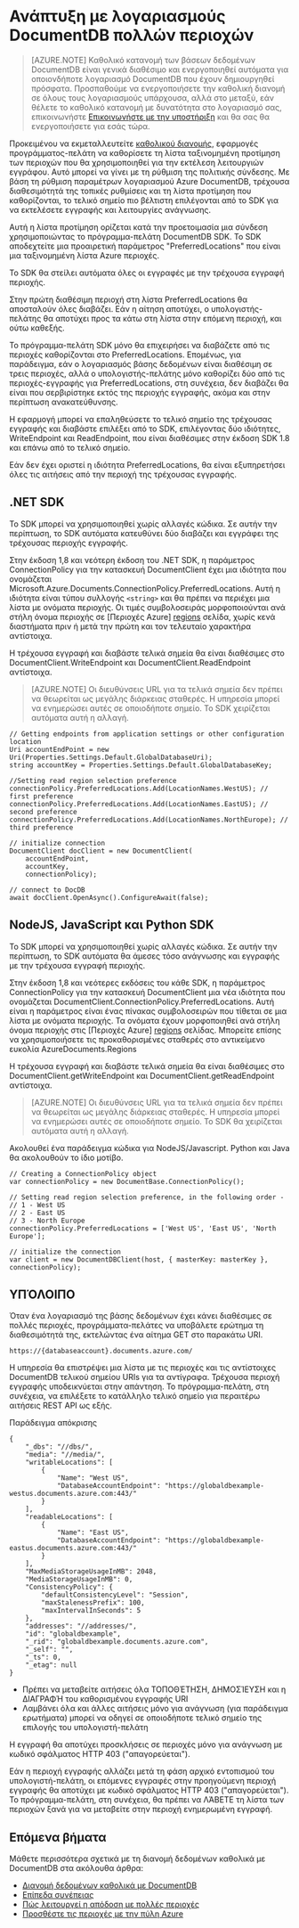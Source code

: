 <properties
   pageTitle="Ανάπτυξη με πολλές περιοχές στο DocumentDB | Microsoft Azure"
   description="Μάθετε πώς μπορείτε να αποκτήσετε πρόσβαση δεδομένων σε πολλές περιοχές από DocumentDB Azure, μια πλήρως διαχειριζόμενη υπηρεσία NoSQL βάσεων δεδομένων."
   services="documentdb"
   documentationCenter=""
   authors="kiratp"
   manager="jhubbard"
   editor=""/>

<tags
   ms.service="documentdb"
   ms.devlang="multiple"
   ms.topic="article"
   ms.tgt_pltfrm="na"
   ms.workload="na"
   ms.date="10/25/2016"
   ms.author="kipandya"/>
   
# <a name="developing-with-multi-region-documentdb-accounts"></a>Ανάπτυξη με λογαριασμούς DocumentDB πολλών περιοχών

> [AZURE.NOTE] Καθολικό κατανομή των βάσεων δεδομένων DocumentDB είναι γενικά διαθέσιμο και ενεργοποιηθεί αυτόματα για οποιονδήποτε λογαριασμό DocumentDB που έχουν δημιουργηθεί πρόσφατα. Προσπαθούμε να ενεργοποιήσετε την καθολική διανομή σε όλους τους λογαριασμούς υπάρχουσα, αλλά στο μεταξύ, εάν θέλετε το καθολικό κατανομή με δυνατότητα στο λογαριασμό σας, επικοινωνήστε [Επικοινωνήστε με την υποστήριξη](https://portal.azure.com/?#blade/Microsoft_Azure_Support/HelpAndSupportBlade) και θα σας θα ενεργοποιήσετε για εσάς τώρα.

Προκειμένου να εκμεταλλευτείτε [καθολικού διανομής](documentdb-distribute-data-globally.md), εφαρμογές προγράμματος-πελάτη να καθορίσετε τη λίστα ταξινομημένη προτίμηση των περιοχών που θα χρησιμοποιηθεί για την εκτέλεση λειτουργιών εγγράφου. Αυτό μπορεί να γίνει με τη ρύθμιση της πολιτικής σύνδεσης. Με βάση τη ρύθμιση παραμέτρων λογαριασμού Azure DocumentDB, τρέχουσα διαθεσιμότητά της τοπικές ρυθμίσεις και τη λίστα προτίμηση που καθορίζονται, το τελικό σημείο πιο βέλτιστη επιλέγονται από το SDK για να εκτελέσετε εγγραφής και λειτουργίες ανάγνωσης. 

Αυτή η λίστα προτίμηση ορίζεται κατά την προετοιμασία μια σύνδεση χρησιμοποιώντας το πρόγραμμα-πελάτη DocumentDB SDK. Το SDK αποδεχτείτε μια προαιρετική παράμετρος "PreferredLocations" που είναι μια ταξινομημένη λίστα Azure περιοχές.

Το SDK θα στείλει αυτόματα όλες οι εγγραφές με την τρέχουσα εγγραφή περιοχής. 

Στην πρώτη διαθέσιμη περιοχή στη λίστα PreferredLocations θα αποσταλούν όλες διαβάζει. Εάν η αίτηση αποτύχει, ο υπολογιστής-πελάτης θα αποτύχει προς τα κάτω στη λίστα στην επόμενη περιοχή, και ούτω καθεξής. 

Το πρόγραμμα-πελάτη SDK μόνο θα επιχειρήσει να διαβάζετε από τις περιοχές καθορίζονται στο PreferredLocations. Επομένως, για παράδειγμα, εάν ο λογαριασμός βάσης δεδομένων είναι διαθέσιμη σε τρεις περιοχές, αλλά ο υπολογιστής-πελάτης μόνο καθορίζει δύο από τις περιοχές-εγγραφής για PreferredLocations, στη συνέχεια, δεν διαβάζει θα είναι που σερβιρίστηκε εκτός της περιοχής εγγραφής, ακόμα και στην περίπτωση ανακατεύθυνσης.

Η εφαρμογή μπορεί να επαληθεύσετε το τελικό σημείο της τρέχουσας εγγραφής και διαβάστε επιλέξει από το SDK, επιλέγοντας δύο ιδιότητες, WriteEndpoint και ReadEndpoint, που είναι διαθέσιμες στην έκδοση SDK 1.8 και επάνω από το τελικό σημείο. 

Εάν δεν έχει οριστεί η ιδιότητα PreferredLocations, θα είναι εξυπηρετήσει όλες τις αιτήσεις από την περιοχή της τρέχουσας εγγραφής. 


## <a name="net-sdk"></a>.NET SDK
Το SDK μπορεί να χρησιμοποιηθεί χωρίς αλλαγές κώδικα. Σε αυτήν την περίπτωση, το SDK αυτόματα κατευθύνει δύο διαβάζει και εγγράφει της τρέχουσας περιοχής εγγραφής. 

Στην έκδοση 1,8 και νεότερη έκδοση του .NET SDK, η παράμετρος ConnectionPolicy για την κατασκευή DocumentClient έχει μια ιδιότητα που ονομάζεται Microsoft.Azure.Documents.ConnectionPolicy.PreferredLocations. Αυτή η ιδιότητα είναι τύπου συλλογής `<string>` και θα πρέπει να περιέχει μια λίστα με ονόματα περιοχής. Οι τιμές συμβολοσειράς μορφοποιούνται ανά στήλη όνομα περιοχής σε [Περιοχές Azure]  [ regions] σελίδα, χωρίς κενά διαστήματα πριν ή μετά την πρώτη και τον τελευταίο χαρακτήρα αντίστοιχα.

Η τρέχουσα εγγραφή και διαβάστε τελικά σημεία θα είναι διαθέσιμες στο DocumentClient.WriteEndpoint και DocumentClient.ReadEndpoint αντίστοιχα.

> [AZURE.NOTE] Οι διευθύνσεις URL για τα τελικά σημεία δεν πρέπει να θεωρείται ως μεγάλης διάρκειας σταθερές. Η υπηρεσία μπορεί να ενημερώσει αυτές σε οποιοδήποτε σημείο. Το SDK χειρίζεται αυτόματα αυτή η αλλαγή.

    // Getting endpoints from application settings or other configuration location
    Uri accountEndPoint = new Uri(Properties.Settings.Default.GlobalDatabaseUri);
    string accountKey = Properties.Settings.Default.GlobalDatabaseKey;

    //Setting read region selection preference 
    connectionPolicy.PreferredLocations.Add(LocationNames.WestUS); // first preference
    connectionPolicy.PreferredLocations.Add(LocationNames.EastUS); // second preference
    connectionPolicy.PreferredLocations.Add(LocationNames.NorthEurope); // third preference

    // initialize connection
    DocumentClient docClient = new DocumentClient(
        accountEndPoint,
        accountKey,
        connectionPolicy);

    // connect to DocDB 
    await docClient.OpenAsync().ConfigureAwait(false);


## <a name="nodejs-javascript-and-python-sdks"></a>NodeJS, JavaScript και Python SDK
Το SDK μπορεί να χρησιμοποιηθεί χωρίς αλλαγές κώδικα. Σε αυτήν την περίπτωση, το SDK αυτόματα θα άμεσες τόσο ανάγνωσης και εγγραφής με την τρέχουσα εγγραφή περιοχής. 

Στην έκδοση 1,8 και νεότερες εκδόσεις του κάθε SDK, η παράμετρος ConnectionPolicy για την κατασκευή DocumentClient μια νέα ιδιότητα που ονομάζεται DocumentClient.ConnectionPolicy.PreferredLocations. Αυτή είναι η παράμετρος είναι ένας πίνακας συμβολοσειρών που τίθεται σε μια λίστα με ονόματα περιοχής. Τα ονόματα έχουν μορφοποιηθεί ανά στήλη όνομα περιοχής στις [Περιοχές Azure]  [ regions] σελίδας. Μπορείτε επίσης να χρησιμοποιήσετε τις προκαθορισμένες σταθερές στο αντικείμενο ευκολία AzureDocuments.Regions

Η τρέχουσα εγγραφή και διαβάστε τελικά σημεία θα είναι διαθέσιμες στο DocumentClient.getWriteEndpoint και DocumentClient.getReadEndpoint αντίστοιχα.

> [AZURE.NOTE] Οι διευθύνσεις URL για τα τελικά σημεία δεν πρέπει να θεωρείται ως μεγάλης διάρκειας σταθερές. Η υπηρεσία μπορεί να ενημερώσει αυτές σε οποιοδήποτε σημείο. Το SDK θα χειρίζεται αυτόματα αυτή η αλλαγή.

Ακολουθεί ένα παράδειγμα κώδικα για NodeJS/Javascript. Python και Java θα ακολουθούν το ίδιο μοτίβο.

    // Creating a ConnectionPolicy object
    var connectionPolicy = new DocumentBase.ConnectionPolicy();
    
    // Setting read region selection preference, in the following order -
    // 1 - West US
    // 2 - East US
    // 3 - North Europe
    connectionPolicy.PreferredLocations = ['West US', 'East US', 'North Europe'];
    
    // initialize the connection
    var client = new DocumentDBClient(host, { masterKey: masterKey }, connectionPolicy);


## <a name="rest"></a>ΥΠΌΛΟΙΠΟ 
Όταν ένα λογαριασμό της βάσης δεδομένων έχει κάνει διαθέσιμες σε πολλές περιοχές, προγράμματα-πελάτες να υποβάλετε ερώτημα τη διαθεσιμότητά της, εκτελώντας ένα αίτημα GET στο παρακάτω URI.

    https://{databaseaccount}.documents.azure.com/

Η υπηρεσία θα επιστρέψει μια λίστα με τις περιοχές και τις αντίστοιχες DocumentDB τελικού σημείου URIs για τα αντίγραφα. Τρέχουσα περιοχή εγγραφής υποδεικνύεται στην απάντηση. Το πρόγραμμα-πελάτη, στη συνέχεια, να επιλέξετε το κατάλληλο τελικό σημείο για περαιτέρω αιτήσεις REST API ως εξής.

Παράδειγμα απόκρισης

    {
        "_dbs": "//dbs/",
        "media": "//media/",
        "writableLocations": [
            {
                "Name": "West US",
                "DatabaseAccountEndpoint": "https://globaldbexample-westus.documents.azure.com:443/"
            }
        ],
        "readableLocations": [
            {
                "Name": "East US",
                "DatabaseAccountEndpoint": "https://globaldbexample-eastus.documents.azure.com:443/"
            }
        ],
        "MaxMediaStorageUsageInMB": 2048,
        "MediaStorageUsageInMB": 0,
        "ConsistencyPolicy": {
            "defaultConsistencyLevel": "Session",
            "maxStalenessPrefix": 100,
            "maxIntervalInSeconds": 5
        },
        "addresses": "//addresses/",
        "id": "globaldbexample",
        "_rid": "globaldbexample.documents.azure.com",
        "_self": "",
        "_ts": 0,
        "_etag": null
    }


-   Πρέπει να μεταβείτε αιτήσεις όλα ΤΟΠΟΘΈΤΗΣΗ, ΔΗΜΟΣΊΕΥΣΗ και η ΔΙΑΓΡΑΦΉ του καθορισμένου εγγραφής URI
-   Λαμβάνει όλα και άλλες αιτήσεις μόνο για ανάγνωση (για παράδειγμα ερωτήματα) μπορεί να οδηγεί σε οποιοδήποτε τελικό σημείο της επιλογής του υπολογιστή-πελάτη

Η εγγραφή θα αποτύχει προσκλήσεις σε περιοχές μόνο για ανάγνωση με κωδικό σφάλματος HTTP 403 ("απαγορεύεται").

Εάν η περιοχή εγγραφής αλλάζει μετά τη φάση αρχικό εντοπισμού του υπολογιστή-πελάτη, οι επόμενες εγγραφές στην προηγούμενη περιοχή εγγραφής θα αποτύχει με κωδικό σφάλματος HTTP 403 ("απαγορεύεται"). Το πρόγραμμα-πελάτη, στη συνέχεια, θα πρέπει να ΛΆΒΕΤΕ τη λίστα των περιοχών ξανά για να μεταβείτε στην περιοχή ενημερωμένη εγγραφή.

## <a name="next-steps"></a>Επόμενα βήματα

Μάθετε περισσότερα σχετικά με τη διανομή δεδομένων καθολικά με DocumentDB στα ακόλουθα άρθρα:

- [Διανομή δεδομένων καθολικά με DocumentDB](documentdb-distribute-data-globally.md)
- [Επίπεδα συνέπειας](documentdb-consistency-levels.md)
- [Πώς λειτουργεί η απόδοση με πολλές περιοχές](documentdb-manage.md#how-throughput-works-with-multiple-regions)
- [Προσθέστε τις περιοχές με την πύλη Azure](documentdb-portal-global-replication.md)

[regions]: https://azure.microsoft.com/regions/ 
